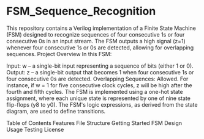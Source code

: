 # FSM_Sequence_Recognition
This repository contains a Verilog implementation of a Finite State Machine (FSM) designed to recognize sequences of four consecutive 1s or four consecutive 0s in an input stream. The FSM outputs a high signal (z=1) whenever four consecutive 1s or 0s are detected, allowing for overlapping sequences.
Project Overview
In this FSM:

Input: w – a single-bit input representing a sequence of bits (either 1 or 0).
Output: z – a single-bit output that becomes 1 when four consecutive 1s or four consecutive 0s are detected.
Overlapping Sequences: Allowed. For instance, if w = 1 for five consecutive clock cycles, z will be high after the fourth and fifth cycles.
The FSM is implemented using a one-hot state assignment, where each unique state is represented by one of nine state flip-flops (y8 to y0). The FSM's logic expressions, as derived from the state diagram, are used to define transitions.

Table of Contents
Features
File Structure
Getting Started
FSM Design
Usage
Testing
License

